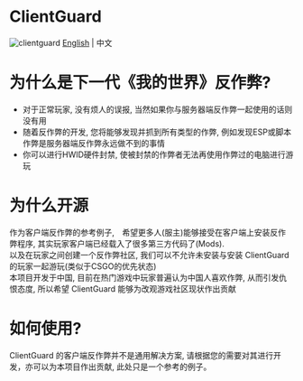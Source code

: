 # ClientGuard
![clientguard](https://user-images.githubusercontent.com/36127740/188037484-2e04fea4-e609-471c-9733-0bd4861f6865.png)
[English](README.md) | 中文
# 为什么是下一代《我的世界》反作弊?
* 对于正常玩家, 没有烦人的误报, 当然如果你与服务器端反作弊一起使用的话则没有用
* 随着反作弊的开发, 您将能够发现并抓到所有类型的作弊, 例如发现ESP或脚本作弊是服务器端反作弊永远做不到的事情
* 你可以进行HWID硬件封禁, 使被封禁的作弊者无法再使用作弊过的电脑进行游玩
# 为什么开源
作为客户端反作弊的参考例子,　希望更多人(服主)能够接受在客户端上安装反作弊程序, 其实玩家客户端已经载入了很多第三方代码了(Mods).  
以及在玩家之间创建一个反作弊社区, 我们可以不允许未安装与安装 ClientGuard 的玩家一起游玩(类似于CSGO的优先状态)  
本项目开发于中国, 目前在热门游戏中玩家普遍认为中国人喜欢作弊, 从而引发仇恨态度, 所以希望 ClientGuard 能够为改观游戏社区现状作出贡献
# 如何使用?
ClientGuard 的客户端反作弊并不是通用解决方案, 请根据您的需要对其进行开发，亦可以为本项目作出贡献, 此处只是一个参考的例子。

